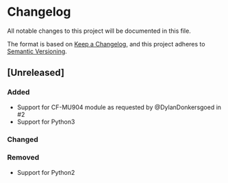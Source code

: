 # Changelog
All notable changes to this project will be documented in this file.

The format is based on [Keep a Changelog](https://keepachangelog.com/en/1.0.0/),
and this project adheres to [Semantic Versioning](https://semver.org/spec/v2.0.0.html).

## [Unreleased]

### Added

- Support for CF-MU904 module as requested by @DylanDonkersgoed in #2
- Support for Python3

### Changed

### Removed

- Support for Python2
